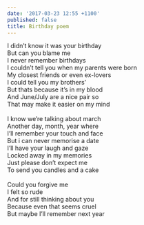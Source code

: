 ```yaml
---
date: '2017-03-23 12:55 +1100'
published: false
title: Birthday poem
---
```

I didn’t know it was your birthday<br>
But can you blame me<br>
I never remember birthdays<br>
I couldn’t tell you when my parents were born<br>
My closest friends or even ex-lovers<br>
I could tell you my brothers’<br>
But thats because it’s in my blood<br>
And June/July are a nice pair so<br>
That may make it easier on my mind<br>
<br>
I know we’re talking about march<br>
Another day, month, year where<br>
I’ll remember your touch and face<br>
But i can never memorise a date<br>
I’ll have your laugh and gaze<br>
Locked away in my memories<br>
Just please don’t expect me<br>
To send you candles and a cake<br>
<br>
Could you forgive me<br>
I felt so rude<br>
And for still thinking about you<br>
Because even that seems cruel<br>
But maybe I’ll remember next year<br>
